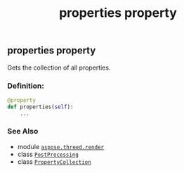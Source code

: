 ﻿---
title: properties property
second_title: Aspose.3D for Python via .NET API References
description: 
type: docs
weight: 90
url: /python-net/aspose.threed.render/postprocessing/properties/
is_root: false
---

## properties property


Gets the collection of all properties.
### Definition:
```python
@property
def properties(self):
    ...
```

### See Also
* module [`aspose.threed.render`](../../)
* class [`PostProcessing`](/3d/python-net/aspose.threed.render/postprocessing)
* class [`PropertyCollection`](/3d/python-net/aspose.threed/propertycollection)
